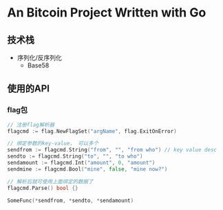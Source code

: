# An Bitcoin Project Written with Go

## 技术栈

- 序列化/反序列化
    * Base58


## 使用的API

### flag包

```go
// 注册flag解析器
flagcmd := flag.NewFlagSet("argName", flag.ExitOnError)

// 绑定参数的key-value， 可以多个
sendfrom := flagcmd.String("from", "", "from who") // key value desc
sendto := flagcmd.String("to", "", "to who")
sendamount := flagcmd.Int("amount", 0, "amount")
sendmine := flagcmd.Bool("mine", false, "mine now?")

// 解析后就可使用上面绑定的数据了
flagcmd.Parse() bool {}

SomeFunc(*sendfrom, *sendto, *sendamount)
```
